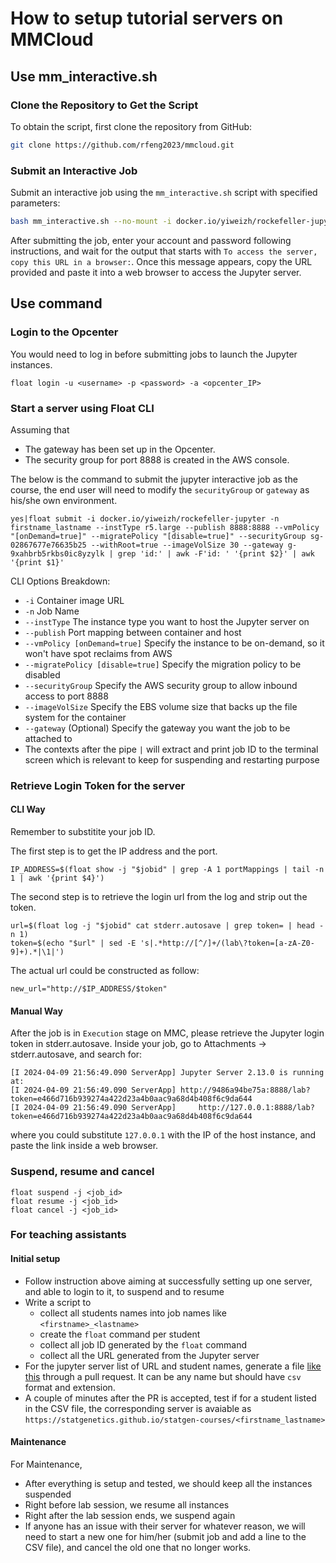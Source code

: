 # How to setup tutorial servers on MMCloud

## Use mm_interactive.sh

### Clone the Repository to Get the Script
To obtain the script, first clone the repository from GitHub:
```bash
git clone https://github.com/rfeng2023/mmcloud.git
```

### Submit an Interactive Job
Submit an interactive job using the `mm_interactive.sh` script with specified parameters:
```bash
bash mm_interactive.sh --no-mount -i docker.io/yiweizh/rockefeller-jupyter --job_name firstname_lastname -ide jupyter
```
After submitting the job, enter your account and password following instructions, and wait for the output that starts with `To access the server, copy this URL in a browser:`. Once this message appears, copy the URL provided and paste it into a web browser to access the Jupyter server.

## Use command

### Login to the Opcenter

You would need to log in before submitting jobs to launch the Jupyter instances.
```
float login -u <username> -p <password> -a <opcenter_IP>
```

### Start a server using Float CLI

Assuming that 

- The gateway has been set up in the Opcenter.
- The security group for port 8888 is created in the AWS console.

The below is the command to submit the jupyter interactive job as the course, the end user will need to modify the `securityGroup` or `gateway` as his/she own environment.
```
yes|float submit -i docker.io/yiweizh/rockefeller-jupyter -n firstname_lastname --instType r5.large --publish 8888:8888 --vmPolicy "[onDemand=true]" --migratePolicy "[disable=true]" --securityGroup sg-02867677e76635b25 --withRoot=true --imageVolSize 30 --gateway g-9xahbrb5rkbs0ic8yzylk | grep 'id:' | awk -F'id: ' '{print $2}' | awk '{print $1}'
```
CLI Options Breakdown:
- `-i` Container image URL
- `-n` Job Name
- `--instType` The instance type you want to host the Jupyter server on
- `--publish` Port mapping between container and host
- `--vmPolicy [onDemand=true]` Specify the instance to be on-demand, so it won't have spot reclaims from AWS
- `--migratePolicy [disable=true]` Specify the migration policy to be disabled
- `--securityGroup` Specify the AWS security group to allow inbound access to port 8888
- `--imageVolSize` Specify the EBS volume size that backs up the file system for the container
- `--gateway` (Optional) Specify the gateway you want the job to be attached to
- The contexts after the pipe `|` will extract and print job ID to the terminal screen which is relevant to keep for suspending and restarting purpose

### Retrieve Login Token for the server
#### CLI Way
Remember to substitite your job ID.

The first step is to get the IP address and the port.
```
IP_ADDRESS=$(float show -j "$jobid" | grep -A 1 portMappings | tail -n 1 | awk '{print $4}')
```

The second step is to retrieve the login url from the log and strip out the token.
```
url=$(float log -j "$jobid" cat stderr.autosave | grep token= | head -n 1)
token=$(echo "$url" | sed -E 's|.*http://[^/]+/(lab\?token=[a-zA-Z0-9]+).*|\1|')
```

The actual url could be constructed as follow:
```
new_url="http://$IP_ADDRESS/$token"
```
#### Manual Way
After the job is in `Execution` stage on MMC, please retrieve the Jupyter login token in stderr.autosave.
Inside your job, go to Attachments -> stderr.autosave, and search for:
```
[I 2024-04-09 21:56:49.090 ServerApp] Jupyter Server 2.13.0 is running at:
[I 2024-04-09 21:56:49.090 ServerApp] http://9486a94be75a:8888/lab?token=e466d716b939274a422d23a4b0aac9a68d4b408f6c9da644
[I 2024-04-09 21:56:49.090 ServerApp]     http://127.0.0.1:8888/lab?token=e466d716b939274a422d23a4b0aac9a68d4b408f6c9da644
```
where you could substitute `127.0.0.1` with the IP of the host instance, and paste the link inside a web browser.

### Suspend, resume and cancel

```
float suspend -j <job_id>
float resume -j <job_id>
float cancel -j <job_id>
```

### For teaching assistants

#### Initial setup

- Follow instruction above aiming at successfully setting up one server, and able to login to it, to suspend and to resume
- Write a script to
    - collect all students names into job names like `<firstname>_<lastname>`
    - create the `float` command per student
    - collect all job ID generated by the `float` command
    - collect all the URL generated from the Jupyter server
- For the jupyter server list of URL and student names, generate a file [like this](https://github.com/statgenetics/statgen-courses/blob/master/.github/workflows/rockefeller_2024.csv) through a pull request. It can be any name but should have `csv` format and extension. 
- A couple of minutes after the PR is accepted, test if for a student listed in the CSV file, the corresponding server is avaiable as `https://statgenetics.github.io/statgen-courses/<firstname_lastname>`

#### Maintenance

For Maintenance,
- After everything is setup and tested, we should keep all the instances suspended
- Right before lab session, we resume all instances
- Right after the lab session ends, we suspend again
- If anyone has an issue with their server for whatever reason, we will need to start a new one for him/her (submit job and add a line to the CSV file), and cancel the old one that no longer works.

